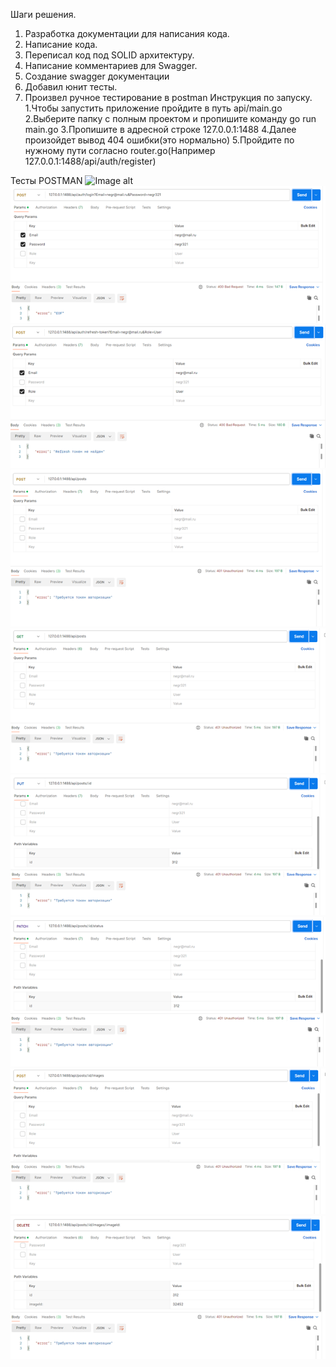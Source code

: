 Шаги решения.
1. Разработка документации для написания кода.
2. Написание кода.
3. Переписал код под SOLID архитектуру.
4. Написание комментариев для Swagger.
5. Создание swagger документации
6. Добавил юнит тесты.
7. Произвел ручное тестирование в postman
Инструкция по запуску.
1.Чтобы запустить приложение пройдите в путь api/main.go
2.Выберите папку с полным проектом и пропишите команду go run main.go
3.Пропишите в адресной строке 127.0.0.1:1488
4.Далее произойдет вывод 404 ошибки(это нормально)
5.Пройдите по нужному пути согласно router.go(Например 127.0.0.1:1488/api/auth/register)

Тесты POSTMAN
![Image alt](https://github.com/rembov/apicpt/raw/main/images/qw.png)
![Image alt](https://github.com/rembov/apicpt/raw/main/images/2.png)
![Image alt](https://github.com/rembov/apicpt/raw/main/images/3.png)
![Image alt](https://github.com/rembov/apicpt/raw/main/images/4.png)
![Image alt](https://github.com/rembov/apicpt/raw/main/images/5.png)
![Image alt](https://github.com/rembov/apicpt/raw/main/images/6.png)
![Image alt](https://github.com/rembov/apicpt/raw/main/images/7.png)
![Image alt](https://github.com/rembov/apicpt/raw/main/images/8.png)
![Image alt](https://github.com/rembov/apicpt/raw/main/images/9.png)








